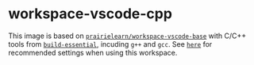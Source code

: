 # workspace-vscode-cpp

This image is based on [`prairielearn/workspace-vscode-base`](../vscode-base) with C/C++ tools from [`build-essential`](https://packages.ubuntu.com/noble/build-essential), incuding `g++` and `gcc`. See [`here`](../vscode-base/README.md) for recommended settings when using this workspace.
